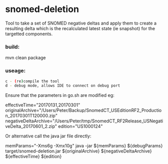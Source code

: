 # snomed-deletion
Tool to take a set of SNOMED negative deltas and apply them to create a resulting delta which is the recalculated latest state (ie snapshot) for the targetted components.

### build:

mvn clean package

### useage:

```go.sh [-c] [-d]
c - (re)compile the tool
d - debug mode, allows IDE to connect on debug port
```

Ensure that the parameters in go.sh are modified eg:

effectiveTime="20170131,20170301"
originalArchive="/Users/Peter/Backup/SnomedCT_USEditionRF2_Production_20170301T120000.zip"
negativeDeltaArchive="/Users/Peter/tmp/SnomedCT_RF2Release_USNegativeDelta_20170601_2.zip"
edition="US1000124"

Or alternative call the java jar file directly:

memParams="-Xms6g -Xmx10g"
java -jar ${memParams} ${debugParams} target/snomed-deletion.jar ${originalArchive} ${negativeDeltaArchive} ${effectiveTime} ${edition}



